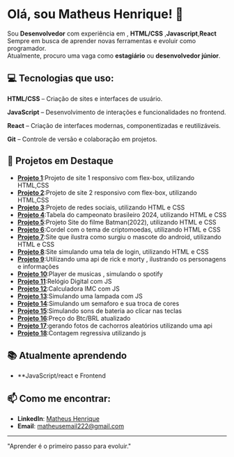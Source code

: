 # Olá, sou Matheus Henrique! 👋

Sou **Desenvolvedor** com experiência em , **HTML/CSS** ,**Javascript**,**React** 
Sempre em busca de aprender novas ferramentas e evoluir como programador.  
Atualmente, procuro uma vaga como **estagiário** ou **desenvolvedor júnior**.

## 💻 Tecnologias que uso:
**HTML/CSS** – Criação de sites e interfaces de usuário.

**JavaScript** – Desenvolvimento de interações e funcionalidades no frontend.

**React** – Criação de interfaces modernas, componentizadas e reutilizáveis.

**Git** – Controle de versão e colaboração em projetos.

## 🚀 Projetos em Destaque
- **[Projeto 1](https://matheushenrique02.github.io/projeto-imperatriz/)**:Projeto de site 1 responsivo com flex-box, utilizando HTML,CSS
- **[Projeto 2](https://matheushenrique02.github.io/projeto-flexbox/)**:Projeto de site 2 responsivo com flex-box, utilizando HTML,CSS
- **[Projeto 3](https://matheushenrique02.github.io/projeto-social/)**:Projeto de redes sociais, utilizando HTML e CSS
- **[Projeto 4](https://matheushenrique02.github.io/Projeto-brasileirao/)**:Tabela do campeonato brasileiro 2024, utilizando HTML e CSS
- **[Projeto 5](https://matheushenrique02.github.io/projeto-batman/)**:Projeto Site do filme Batman(2022), utilizando HTML e CSS
- **[Projeto 6](https://matheushenrique02.github.io/Projeto-cordel/)**:Cordel com o tema de criptomoedas, utilizando HTML e CSS
- **[Projeto 7](https://matheushenrique02.github.io/site-android.new/)**:Site que ilustra como surgiu o mascote do android, utilizando HTML e CSS
- **[Projeto 8](https://matheushenrique02.github.io/projeto-login/)**:Site simulando uma tela de login, utilizando HTML e CSS
- **[Projeto 9](https://matheushenrique02.github.io/projeto-rick-and-morty/)**:Utilizando uma api de rick e morty , ilustrando os personagens e informações
- **[Projeto 10](https://matheushenrique02.github.io/projeto-spotify/)**:Player de musicas , simulando o spotify
- **[Projeto 11](https://matheushenrique02.github.io/projeto-relogio/)**:Relógio Digital com JS
- **[Projeto 12](https://matheushenrique02.github.io/projeto-imc/)**:Calculadora IMC com JS
- **[Projeto 13](https://matheushenrique02.github.io/projeto-lampada/)**:Simulando uma lampada com JS 
- **[Projeto 14]( https://matheushenrique02.github.io/projeto-semaforo/)**:Simulando um semaforo e sua troca de cores
- **[Projeto 15](https://matheushenrique02.github.io/projeto-drumkit/)**:Simulando sons de bateria ao clicar nas teclas
- **[Projeto 16](http://matheushenrique02.github.io/preco-btc/)**:Preço do Btc/BRL atualizado
- **[Projeto 17](https://matheushenrique02.github.io/projeto-caes/)**:gerando fotos de cachorros aleatórios utilizando uma api
- **[Projeto 18](https://matheushenrique02.github.io/projeto-contagem/)**:Contagem regressiva utilizando js 
  
  

## 📚 Atualmente aprendendo
- **JavaScript/react e Frontend

## 📫 Como me encontrar:
- **LinkedIn**: [Matheus Henrique](linkedin.com/in/matheus-henrique-ab94402a5)
- **Email**: matheusemail222@gmail.com

---

"Aprender é o primeiro passo para evoluir."

